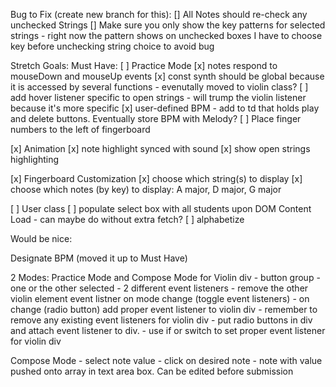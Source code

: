 Bug to Fix (create new branch for this):
[] All Notes should re-check any unchecked Strings
[] Make sure you only show the key patterns for selected strings - right now the pattern shows on unchecked boxes 
   I have to choose key before unchecking string choice to avoid bug

Stretch Goals:
Must Have:
[ ] Practice Mode
    [x] notes respond to mouseDown and mouseUp events
    [x] const synth should be global because it is accessed by several functions - evenutally moved to violin class?
    [ ] add hover listener specific to open strings - will trump the violin listener because it's more specific
    [x] user-defined BPM - add to td that holds play and delete buttons.  Eventually store BPM with Melody?
    [ ] Place finger numbers to the left of fingerboard

[x] Animation
    [x] note highlight synced with sound
    [x] show open strings highlighting

[x] Fingerboard Customization
    [x] choose which string(s) to display
    [x] choose which notes (by key) to display:  A major, D major, G major

[ ] User class
    [ ] populate select box with all students upon DOM Content Load - can maybe do without extra fetch?
    [ ] alphabetize

Would be nice:

Designate BPM (moved it up to Must Have)

2 Modes:  Practice Mode and Compose Mode for Violin div
    - button group - one or the other selected
    - 2 different event listeners
    - remove the other violin element event listner on mode change (toggle event listeners)
    - on change (radio button) add proper event listener to violin div
    - remember to remove any existing event listeners for violin div
    - put radio buttons in div and attach event listener to div.
    - use if or switch to set proper event listener for violin div

Compose Mode
    - select note value
    - click on desired note
    - note with value pushed onto array in text area box.  Can be edited before submission



